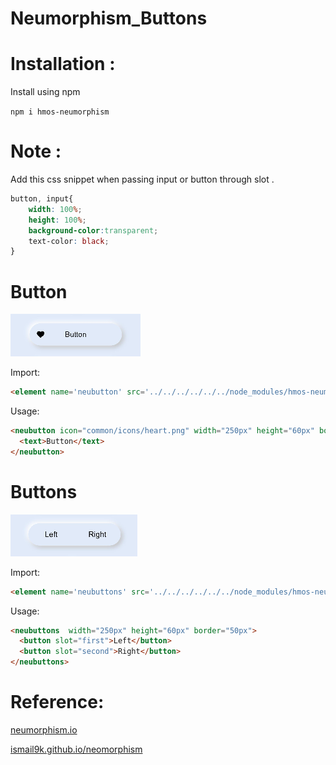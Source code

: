 # Neumorphism_Buttons

# Installation :

Install using npm

```npm i hmos-neumorphism ```

# Note :

Add this css snippet when passing input or button through slot .

```css
button, input{
    width: 100%;
    height: 100%;
    background-color:transparent;
    text-color: black;
}
```

# Button

<img src="sample_images/button.png" width="" height="">

Import:
```html
<element name='neubutton' src='../../../../../../node_modules/hmos-neumorphism/button/button.hml'></element>
```

Usage:
```html
<neubutton icon="common/icons/heart.png" width="250px" height="60px" border="50px" onclick="buttonClick">
  <text>Button</text>
</neubutton>
```

# Buttons

<img src="sample_images/buttons.png" width="" height="">

Import:
```html
<element name='neubuttons' src='../../../../../../node_modules/hmos-neumorphism/buttons/buttons.hml'></element>
```

Usage:
```html
<neubuttons  width="250px" height="60px" border="50px">
  <button slot="first">Left</button>
  <button slot="second">Right</button>
</neubuttons>
```

# Reference:

<a href="https://neumorphism.io/">neumorphism.io</a>

<a href="https://ismail9k.github.io/neomorphism/">ismail9k.github.io/neomorphism</a>
